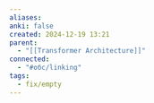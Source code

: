 ```yaml
---
aliases: 
anki: false
created: 2024-12-19 13:21
parent:
  - "[[Transformer Architecture]]"
connected:
  - "#обс/linking"
tags:
  - fix/empty
---
```

